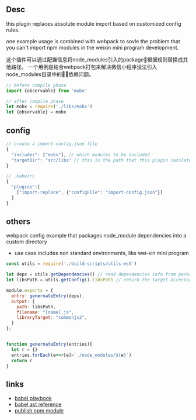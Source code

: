 
## Desc
this plugin replaces absolute module import based on customized config rules.

one example usage is combined with webpack to sovle the problem that you can't import npm modules in the weixin mini program development.


这个插件可以通过配置信息将node_modules引入的package根据规则替换成其他路径。
一个用例是结合webpack打包来解决微信小程序没法引入node_modules目录中的依赖问题。

```js
// before compile phase
import {observable} from 'mobx'

// after compile phase
let mobx = require('./libs/mobx')
let {observable} = mobx
```

## config

```js
// create a import-config.json file
{
  "includes": ["mobx"], // which modules to be included
  "targetDir": "src/libs" // this is the path that this plugin caculates the relative path result from all other files imported mobx
}
```


```js
// .babelrc
{
  "plugins":[
    ["import-replace", {"configFile": "import-config.json"}]
  ]
}

```




## others

webpack config example that packages node_module dependencies into a custom directory

* use case includes non standard environments, like wei-xin mini program


```js
const utils = require('./build-scripts/utils-es5') 

let deps = utils.getDependencies() // read dependencies info from package json as array<string>, ['mobx', 'loadash']
let libsPath = utils.getConfig().libsPath // return the target directory you want the packaged lib goes into, like 'build/lib'

module.exports = {
  entry: genernateEntry(deps),
  output: {
    path: libsPath,
    filename: "[name].js",
    libraryTarget: "commonjs2",
  }
};


function genernateEntry(entries){
  let r = {}
  entries.forEach(e=>r[e]=`./node_modules/${e}`) 
  return r
}
```

## links
* [babel playbook](https://github.com/thejameskyle/babel-handbook/blob/master/translations/en/plugin-handbook.md)
* [babel ast reference](https://github.com/babel/babylon/blob/master/ast/spec.md) 
* [publish npm module ](https://docs.npmjs.com/getting-started/publishing-npm-packages)
